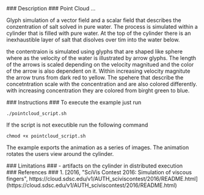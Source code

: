 <div id="description" outline_label="Description" outline_indent="0" markdown="1">
### Description ###
Point Cloud ...



Glyph simulation of a vector field and a scalar field that describes the conzentration of salt solved in pure water.
The process is simulated within a cylinder that is filled with pure water.
At the top of the cylinder there is an inexhaustible layer of salt that disolves over tim into the water below.

the contentraion is simulated using glyphs that are shaped like sphere where as the velocity of the water is illustrated by arrow glyphs.
The length of the arrows is scaled depending on the velocity magnitued and the color of the arrow is also dependent on it.
Within increasing velocity magnitute the arrow truns from dark red to yellow.
The spehere that describe the concetntration scale with the concentration and are also colored differently.
with increasing concentration they are colored from birght green to blue.
</div>
<div id="instructions" outline_label="Instructions" outline_indent="0" markdown="1">
### Instructions ###
To execute the example just run

```
./pointcloud_script.sh
```

If the script is not executible run the following command

```
chmod +x pointcloud_script.sh
```

The example exports the animation as a series of images.
The animation rotates the users view around the cylinder.

</div>
<div id="limitations" outline_label="Limitations" outline_indent="0" markdown="1">
### Limitations ###
- artifacts on the cylinder in distributed execution

</div>
<div id="references" outline_label="References" outline_indent="0" markdown="1">
### References ###
1. [<span id="reference_dataset">2016, "SciVis Contest 2016: Simulation of viscous fingers", https://cloud.sdsc.edu/v1/AUTH_sciviscontest/2016/README.html</span>](https://cloud.sdsc.edu/v1/AUTH_sciviscontest/2016/README.html)
</div>